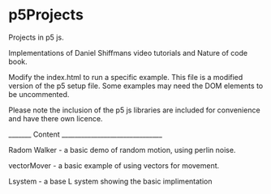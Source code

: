 # p5Projects
Projects in p5 js.

Implementations of Daniel Shiffmans video tutorials and Nature of code book.

Modify the index.html to run a specific example. This file is a modified version of the p5 setup file. Some examples may need the DOM elements to be uncommented.

Please note the inclusion of the p5 js libraries are included for convenience and have there own licence.

_______ Content  _______________________________

Radom Walker - a basic demo of random motion, using perlin noise.

vectorMover - a basic example of using vectors for movement.

Lsystem - a base L system showing the basic implimentation
